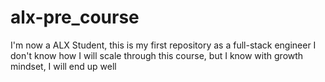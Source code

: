 # alx-pre_course
I'm now a ALX Student, this is my first repository as a full-stack engineer
I don't know how I will scale through this course, but I know with growth mindset, I will end up well
